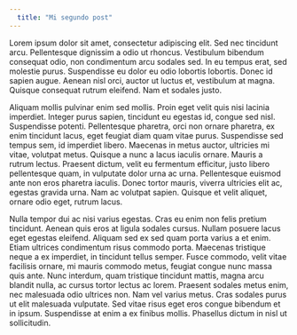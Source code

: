 ```yaml
---
  title: "Mi segundo post"
---
```

  Lorem ipsum dolor sit amet, consectetur adipiscing elit. Sed nec tincidunt arcu. Pellentesque dignissim a odio ut rhoncus. Vestibulum bibendum consequat odio, non condimentum arcu sodales sed. In eu tempus erat, sed molestie purus. Suspendisse eu dolor eu odio lobortis lobortis. Donec id sapien augue. Aenean nisl orci, auctor ut luctus et, vestibulum at magna. Quisque consequat rutrum eleifend. Nam et sodales justo.

Aliquam mollis pulvinar enim sed mollis. Proin eget velit quis nisi lacinia imperdiet. Integer purus sapien, tincidunt eu egestas id, congue sed nisl. Suspendisse potenti. Pellentesque pharetra, orci non ornare pharetra, ex enim tincidunt lacus, eget feugiat diam quam vitae purus. Suspendisse sed tempus sem, id imperdiet libero. Maecenas in metus auctor, ultricies mi vitae, volutpat metus. Quisque a nunc a lacus iaculis ornare. Mauris a rutrum lectus. Praesent dictum, velit eu fermentum efficitur, justo libero pellentesque quam, in vulputate dolor urna ac urna. Pellentesque euismod ante non eros pharetra iaculis. Donec tortor mauris, viverra ultricies elit ac, egestas gravida urna. Nam ac volutpat sapien. Quisque et velit aliquet, ornare odio eget, rutrum lacus.

Nulla tempor dui ac nisi varius egestas. Cras eu enim non felis pretium tincidunt. Aenean quis eros at ligula sodales cursus. Nullam posuere lacus eget egestas eleifend. Aliquam sed ex sed quam porta varius a et enim. Etiam ultrices condimentum risus commodo porta. Maecenas tristique neque a ex imperdiet, in tincidunt tellus semper. Fusce commodo, velit vitae facilisis ornare, mi mauris commodo metus, feugiat congue nunc massa quis ante. Nunc interdum, quam tristique tincidunt mattis, magna arcu blandit nulla, ac cursus tortor lectus ac lorem. Praesent sodales metus enim, nec malesuada odio ultrices non. Nam vel varius metus. Cras sodales purus ut elit malesuada vulputate. Sed vitae risus eget eros congue bibendum et in ipsum. Suspendisse at enim a ex finibus mollis. Phasellus dictum in nisl ut sollicitudin. 
